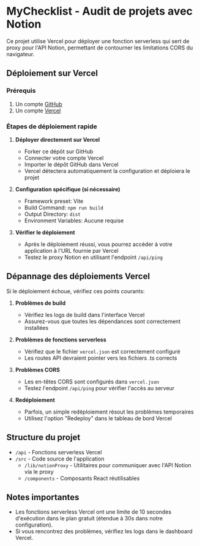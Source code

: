 
# MyChecklist - Audit de projets avec Notion

Ce projet utilise Vercel pour déployer une fonction serverless qui sert de proxy pour l'API Notion, permettant de contourner les limitations CORS du navigateur.

## Déploiement sur Vercel

### Prérequis
1. Un compte [GitHub](https://github.com)
2. Un compte [Vercel](https://vercel.com)

### Étapes de déploiement rapide

1. **Déployer directement sur Vercel**
   - Forker ce dépôt sur GitHub
   - Connecter votre compte Vercel
   - Importer le dépôt GitHub dans Vercel
   - Vercel détectera automatiquement la configuration et déploiera le projet

2. **Configuration spécifique (si nécessaire)**
   - Framework preset: Vite
   - Build Command: `npm run build`
   - Output Directory: `dist`
   - Environment Variables: Aucune requise

3. **Vérifier le déploiement**
   - Après le déploiement réussi, vous pourrez accéder à votre application à l'URL fournie par Vercel
   - Testez le proxy Notion en utilisant l'endpoint `/api/ping`

## Dépannage des déploiements Vercel

Si le déploiement échoue, vérifiez ces points courants:

1. **Problèmes de build**
   - Vérifiez les logs de build dans l'interface Vercel
   - Assurez-vous que toutes les dépendances sont correctement installées

2. **Problèmes de fonctions serverless**
   - Vérifiez que le fichier `vercel.json` est correctement configuré
   - Les routes API devraient pointer vers les fichiers .ts corrects

3. **Problèmes CORS**
   - Les en-têtes CORS sont configurés dans `vercel.json`
   - Testez l'endpoint `/api/ping` pour vérifier l'accès au serveur

4. **Redéploiement**
   - Parfois, un simple redéploiement résout les problèmes temporaires
   - Utilisez l'option "Redeploy" dans le tableau de bord Vercel

## Structure du projet

- `/api` - Fonctions serverless Vercel
- `/src` - Code source de l'application
  - `/lib/notionProxy` - Utilitaires pour communiquer avec l'API Notion via le proxy
  - `/components` - Composants React réutilisables

## Notes importantes
- Les fonctions serverless Vercel ont une limite de 10 secondes d'exécution dans le plan gratuit (étendue à 30s dans notre configuration).
- Si vous rencontrez des problèmes, vérifiez les logs dans le dashboard Vercel.

